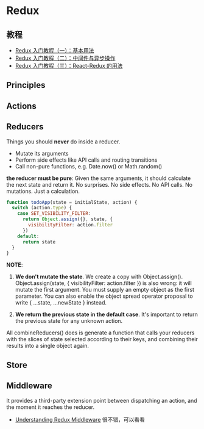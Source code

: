 # Redux

## 教程

* [Redux 入门教程（一）：基本用法](http://www.ruanyifeng.com/blog/2016/09/redux_tutorial_part_one_basic_usages.html)
* [Redux 入门教程（二）：中间件与异步操作
](http://www.ruanyifeng.com/blog/2016/09/redux_tutorial_part_two_async_operations.html)
* [Redux 入门教程（三）：React-Redux 的用法
](http://www.ruanyifeng.com/blog/2016/09/redux_tutorial_part_three_react-redux.html)


## Principles

## Actions

## Reducers

Things you should **never** do inside a reducer.

* Mutate its arguments
* Perform side effects like API calls and routing transitions
* Call non-pure functions, e.g. Date.now() or Math.random()

**the reducer must be pure**:
 Given the same arguments, it should calculate the next state and return it. No surprises. No side effects. No API calls. No mutations. Just a calculation.

```javascript
function todoApp(state = initialState, action) {
  switch (action.type) {
    case SET_VISIBILITY_FILTER:
      return Object.assign({}, state, {
        visibilityFilter: action.filter
      })
    default:
      return state
  }
}
```
**NOTE**:

1. **We don't mutate the state**. We create a copy with Object.assign(). Object.assign(state, { visibilityFilter: action.filter }) is also wrong: it will mutate the first argument. You must supply an empty object as the first parameter. You can also enable the object spread operator proposal to write { ...state, ...newState } instead.

2. **We return the previous state in the default case**. It's important to return the previous state for any unknown action.




All combineReducers() does is generate a function that calls your reducers with the slices of state selected according to their keys, and combining their results into a single object again. 


## Store


## Middleware


 It provides a third-party extension point between dispatching an action, and the moment it reaches the reducer.
 
 * [Understanding Redux Middleware](https://medium.com/@meagle/understanding-87566abcfb7a) 很不错，可以看看 
